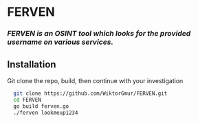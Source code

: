 # FERVEN

### <i>FERVEN is an OSINT tool which looks for the provided username on various services.</i>

## Installation

Git clone the repo, build, then continue with your investigation

```bash
  git clone https://github.com/WiktorGmur/FERVEN.git
  cd FERVEN
  go build ferven.go
  ./ferven lookmeup1234
```
